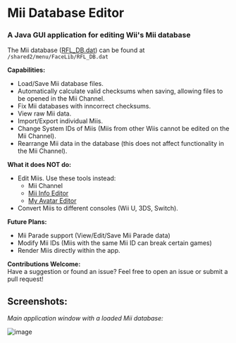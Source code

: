 # Mii Database Editor

### A Java GUI application for editing Wii's Mii database

The Mii database ([RFL_DB.dat](https://wiibrew.org/wiki//shared2/menu/FaceLib/RFL_DB.dat)) can be found at `/shared2/menu/FaceLib/RFL_DB.dat`

**Capabilities:**
- Load/Save Mii database files.
- Automatically calculate valid checksums when saving, allowing files to be opened in the Mii Channel.
- Fix Mii databases with inncorrect checksums.
- View raw Mii data.
- Import/Export individual Miis.
- Change System IDs of Miis (Miis from other Wiis cannot be edited on the Mii Channel).
- Rearrange Mii data in the database (this does not affect functionality in the Mii Channel).

**What it does NOT do:**
- Edit Miis. Use these tools instead:
  - Mii Channel
  - [Mii Info Editor](https://kazuki-4ys.github.io/web_apps/MiiInfoEditorCTR/)
  - [My Avatar Editor](https://rc24.xyz/goodies/mii/?avatar "My Avatar Editor")
- Convert Miis to different consoles (Wii U, 3DS, Switch).

**Future Plans:**
- Mii Parade support (View/Edit/Save Mii Parade data)
- Modify Mii IDs (Miis with the same Mii ID can break certain games)
- Render Miis directly within the app.

**Contributions Welcome:**  
Have a suggestion or found an issue? Feel free to open an issue or submit a pull request!

## Screenshots:
*Main application window with a loaded Mii database:*

![image](https://github.com/user-attachments/assets/b2c2c60c-48dd-4656-b308-9826428a39a3)